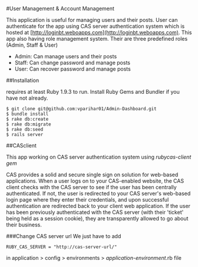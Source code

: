 #User Management & Account Management 

This application is useful for managing users and their posts. User can authenticate for the app using CAS server authentication system which is hosted at [http://loginbt.weboapps.com](http://loginbt.weboapps.com). This app also having role management system. Their are three predefined roles (Admin, Staff & User)

* Admin: Can manage users and their posts
* Staff: Can change password and manage posts
* User:  Can recover password and manage posts

##Installation

requires at least Ruby 1.9.3 to run. Install Ruby Gems and Bundler if
you have not already.

```
$ git clone git@github.com:vparihar01/Admin-Dashboard.git
$ bundle install
$ rake db:create
$ rake db:migrate
$ rake db:seed
$ rails server
```

##CASclient

This app working on CAS server authentication system using *rubycas-client gem*

CAS provides a solid and secure single sign on solution for web-based applications. When a user logs on to your CAS-enabled website, the CAS client checks with the CAS server to see if the user has been centrally authenticated. If not, the user is redirected to your CAS server's web-based login page where they enter their credentials, and upon successful authentication are redirected back to your client web application. If the user has been previously authenticated with the CAS server (with their 'ticket' being held as a session cookie), they are transparently allowed to go about their business.

###Change CAS server url
We just have to add

```
RUBY_CAS_SERVER = "http://cas-server-url/"
``` 

in application > config > environments > *application-environment*.rb file
  


